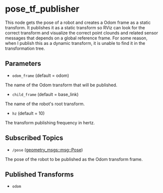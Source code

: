 # pose_tf_publisher

This node gets the pose of a robot and creates a Odom frame as a static transform. It publishes it as a static transform so RViz can look for the correct transform and visualize the correct point clounds and related sensor messages that depends on a global reference frame. For some reason, when I publish this as a dynamic transform, it is unable to find it in the transformation tree.

## Parameters

* ```odom_frame``` (default = odom)

The name of the Odom transform that will be published.

* ```child_frame``` (default = base_link)

The name of the robot's root transform.

* ```hz``` (default = 10)

The transform publishing frequency in hertz.

## Subscribed Topics

* ```/pose``` ([geometry_msgs::msg::Pose](http://docs.ros.org/en/api/geometry_msgs/html/msg/Pose.html))

The pose of the robot to be published as the Odom transform frame.

<!-- ## Published Topics

* ```/share_count``` ([/std_msgs/Int16MultiArray](http://docs.ros.org/en/api/std_msgs/html/msg/Int16MultiArray.html))

An integer array that shares nearby robots. -->

## Published Transforms

* ```odom```
